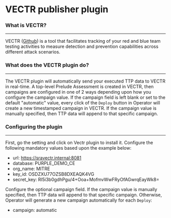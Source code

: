 
# VECTR publisher plugin

### What is VECTR?

---

VECTR ([Github](https://github.com/SecurityRiskAdvisors/VECTR)) is a tool that facilitates tracking of your red and blue team testing activities to measure detection and prevention capabilities across different attack scenarios.

### What does the VECTR plugin do?

---

The VECTR plugin will automatically send your executed TTP data to VECTR in real-time. A top-level Prelude Assessment is created in VECTR, then campaigns are configured in one of 2 ways depending upon how you configure the campaign value. If the campaign field is left blank or set to the default "automatic" value, every click of the `Deploy` button in Operator will create a new timestamped campaign in VECTR. If the campaign value is manually specified, then TTP data will append to that specific campaign.

### Configuring the plugin

---
 
First, go the setting and click on Vectr plugin to install it. Configure the following mandatory values based upon the example below:

- url: https://sravectr.internal:8081
- database: PURPLE_DEMO_CE
- org_name: MITRE
- key_id: OSDZXU77OZSB8DXEAQK4VG
- secret_key: Rl5i3b0gdhPgu/4+Ooa+MofmvWwFRyOfAGwrqEayWk8=

Configure the optional campaign field. If the campaign value is manually specified, then TTP data will append to that specific campaign. Otherwise, Operator will generate a new campaign automatically for each `Deploy`:

- campaign: automatic